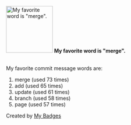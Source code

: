 <img src="https://my-badges.github.io/my-badges/favorite-word.png" alt="My favorite word is &quot;merge&quot;." title="My favorite word is &quot;merge&quot;." width="128">
<strong>My favorite word is &quot;merge&quot;.</strong>
<br><br>

My favorite commit message words are:

1. merge (used 73 times)
2. add (used 65 times)
3. update (used 61 times)
4. branch (used 58 times)
5. page (used 57 times)


Created by <a href="https://github.com/my-badges/my-badges">My Badges</a>